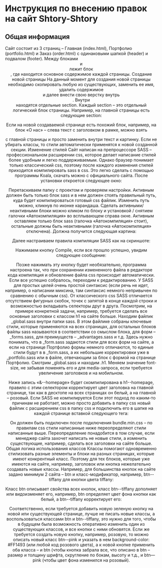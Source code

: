 <h1>Инструкция по внесению правок на сайт Shtory-Shtory</h1>
<h2>Общая информация</h2>
Сайт состоит из 3 страниц – Главная (index.html), Портфолио (portfolio.html) и Заказ (order.html) с одинаковыми шапкой (header) и подвалом (footer). Между блоками <header> и <footer> лежит блок <main>, где находится основное содержимое каждой страницы.
Создание новой страницы
На данный момент для создания новой страницы необходимо скопировать любую из существующих, заменить ее имя, удалить содержимое <div class=”wrapper”></div> и далее внести свою верстку внутрь <div class=”wrapper”></div>. 
Внутри <div class=”wrapper”></div> находятся отдельные section. Каждый section – это отдельный логический блок страницы. Например, на главной страницы есть следующие section:
 
Если на новой создаваемой странице есть похожий блок, например, на блок «О нас» – слева текст с заголовком в рамке, можно взять <section id="about" class="about"></section> с главной страницы и просто заменить внутри текст и картинку. Если не убирать классы, то стили автоматически применятся к новой созданной секции.
Изменение стилей
Сайт написан на препроцессоре SASS – профессиональном расширении css, которое делает написание стилей более удобным и легко поддерживаемым. Однако браузер понимает только классический css, поэтому после каждого изменения стилей приходится компилировать sass в css. Это легко сделать с помощью программы Koala, скачать можно с официального сайта. После установки откроется следующее окно:
 
Перетаскиваем папку с проектом и проверяем настройки. Активным должен быть только блок sass и в нем должен стоять правильный путь, куда будет компилироваться готовый css файлик. Изменить путь можно, кликнув по иконке карандаша. Сделать активными/неактивными блоки можно кликом по блоку и установкой / снятием галочки «Автокомпиляция» во всплывающем справа окне. Активным оставляем только блок sass (галочка «Автокомпиляция» стоит), остальные должны быть неактивными (галочка «Автокомпиляция» отключена). Должна получится следующая картина:
 
Далее настраиваем правила компиляции SASS как на скриншоте:
 
Нажимаем кнопку Compile, если все прошло успешно, увидим следующее сообщение:
 
Позже нажимать эту кнопку будет необязательно, программа настроена так, что при сохранении измененного файла в редакторе кода компиляция и обновление файла css происходит автоматически.
Если все успешно собралось, переходим к редактированию. У SASS для простых целей очень простой синтаксис (если речь не идет, например, о написании миксина, там синтаксис немного непривычен по сравнению с обычным css). От классического css SASS отличается отсутствием фигурных скобок, точек с запятой в конце каждой строки и возможностью вкладывать селекторы друг в друга.
Посмотрим, на примере конкретной задачи, например, требуется сделать все основные заголовки с классом h1 на сайте больше. Находим файлик _global.sass внутри папки sass. В этом файлике собраны ключевые стили, которые применяются на всех страницах, для остальных блоков файлы sass называются в соответствии со смыслом блока, для форм – _forms.sass, для преимуществ – _advantages.sass и т.д. Здесь нужно понимать, что в _form.sass задаются стили для всех форм на сайте, а если на странице Портфолио формы немного отличаются, то единые стили будут в в _form.sass, а их небольшие корректировки уже в _portfolio.sass или в файле, отвечающим за блок с формой на странице Портфолио.
Смотрим _global.sass и находим .h1. Меняем значение font-size, не забывая поменять его и для media-запроса, если требуется увеличение заголовков и на мобильном.
 
Ниже запись «&--homepage» будет скомпилирована в h1--homepage, правило с этим селектором корректирует цвет заголовка на главной странице, так как в десктопе на всех страницах он белый, а на главной – розовый.
Если SASS не компилируется
Если этот подход по каким-то причинам не работает, можно просто добавить в папку css новый файлик с расширением css в папку css и подключить его в шапке на каждой странице вставкой следующего тега:
<link rel="stylesheet" href="./css/filename.css">
Он должен быть подключен после подключения bundle.min.css – по правилам css стили написанные ниже переопределяют стили написанные выше. Переопределение понадобится в том случае, если менеджер сайта захочет написать не новые стили, а изменить существующие, например, сделать все заголовки на сайте больше.
Общая логика использования классов
Классы помогают одновременно стилизовать разные элементы и блоки на разных страницах, которые имеют конкрентный класс. Поэтому для тех блоков, которые уже имеются на сайте, например, заголовок или кнопка нежелательно создавать новые классы. Например, для большинства кнопок на сайте задано минимум 2 сайта – btn и класс-модификатор, например, btn--tiffany для кнопки цвета tiffany:
 
Класс btn описывает свойства всех кнопок, класс btn--tiffany дополняет или видоизменяет его, например, btn определяет цвет фона кнопки как белый, а btn--tiffany корректирует его:
 
Соответственно, если требуется добавить новую зеленую кнопку на новой или существующей странице, лучше не писать новые классы, а воспользоваться классами btn и btn--tiffany, это нужно для того, чтобы в будущем была возможность оперативно изменить один из существующих классов, и все кнопки с ними обновятся.
Если же требуется создать новую кнопку, например, розовую, то можно описать новый класс btn--pink и указать в нем background-color: #FF1493 (или любой код розового цвета), а к новой кнопке применить оба класса – и btn (чтобы кнопка забрала все, что описано в btn – размер и толщину шрифта, скругление по бокам, высоту и т.д., и btn—pink (чтобы цвет фона изменился на розовый).

